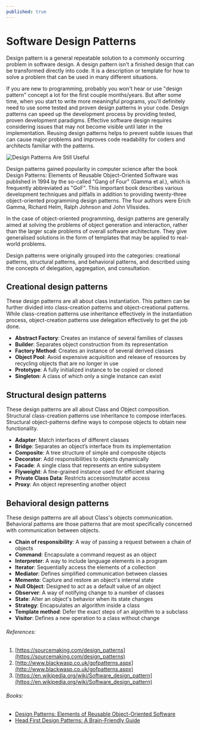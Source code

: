 ```yaml
---
published: true
---
```

# Software Design Patterns

Design pattern is a general repeatable solution to a commonly occurring problem in software design. A design pattern isn't a finished design that can be transformed directly into code. It is a description or template for how to solve a problem that can be used in many different situations.

If you are new to programming, probably you won't hear or use "design pattern" concept a lot for the first couple months/years. But after some time, when you start to write more meaningful programs, you'll definitely need to use some tested and proven design patterns in your code. Design patterns can speed up the development process by providing tested, proven development paradigms. Effective software design requires considering issues that may not become visible until later in the implementation. Reusing design patterns helps to prevent subtle issues that can cause major problems and improves code readability for coders and architects familiar with the patterns.

![Design Patterns Are Still Useful]({{site.baseurl}}/images/2018-07-05-software-design-patterns.jpg)

Design patterns gained popularity in computer science after the book Design Patterns: Elements of Reusable Object-Oriented Software was published in 1994 by the so-called "Gang of Four" (Gamma et al.), which is frequently abbreviated as "GoF". This important book describes various development techniques and pitfalls in addition to providing twenty-three object-oriented programming design patterns. The four authors were Erich Gamma, Richard Helm, Ralph Johnson and John Vlissides.

In the case of object-oriented programming, design patterns are generally aimed at solving the problems of object generation and interaction, rather than the larger scale problems of overall software architecture. They give generalised solutions in the form of templates that may be applied to real-world problems.

Design patterns were originally grouped into the categories: creational patterns, structural patterns, and behavioral patterns, and described using the concepts of delegation, aggregation, and consultation.

## Creational design patterns

These design patterns are all about class instantiation. This pattern can be further divided into class-creation patterns and object-creational patterns. While class-creation patterns use inheritance effectively in the instantiation process, object-creation patterns use delegation effectively to get the job done.

* **Abstract Factory**: Creates an instance of several families of classes
* **Builder**: Separates object construction from its representation
* **Factory Method**: Creates an instance of several derived classes
* **Object Pool**: Avoid expensive acquisition and release of resources by recycling objects that are no longer in use
* **Prototype**: A fully initialized instance to be copied or cloned
* **Singleton**: A class of which only a single instance can exist

## Structural design patterns

These design patterns are all about Class and Object composition. Structural class-creation patterns use inheritance to compose interfaces. Structural object-patterns define ways to compose objects to obtain new functionality.

* **Adapter**: Match interfaces of different classes
* **Bridge**: Separates an object’s interface from its implementation
* **Composite**: A tree structure of simple and composite objects
* **Decorator**: Add responsibilities to objects dynamically
* **Facade**: A single class that represents an entire subsystem
* **Flyweight**: A fine-grained instance used for efficient sharing
* **Private Class Data**: Restricts accessor/mutator access
* **Proxy**: An object representing another object

## Behavioral design patterns

These design patterns are all about Class's objects communication. Behavioral patterns are those patterns that are most specifically concerned with communication between objects.

* **Chain of responsibility**: A way of passing a request between a chain of objects
* **Command**: Encapsulate a command request as an object
* **Interpreter**: A way to include language elements in a program
* **Iterator**: Sequentially access the elements of a collection
* **Mediator**: Defines simplified communication between classes
* **Memento**: Capture and restore an object's internal state
* **Null Object**: Designed to act as a default value of an object
* **Observer**: A way of notifying change to a number of classes
* **State**: Alter an object's behavior when its state changes
* **Strategy**: Encapsulates an algorithm inside a class
* **Template method**: Defer the exact steps of an algorithm to a subclass
* **Visitor**: Defines a new operation to a class without change

###### References:
1. [https://sourcemaking.com/design_patterns](https://sourcemaking.com/design_patterns)
2. [http://www.blackwasp.co.uk/gofpatterns.aspx](http://www.blackwasp.co.uk/gofpatterns.aspx)
3. [https://en.wikipedia.org/wiki/Software_design_pattern](https://en.wikipedia.org/wiki/Software_design_pattern)

###### Books:
* [Design Patterns: Elements of Reusable Object-Oriented Software](https://www.amazon.com/Design-Patterns-Elements-Reusable-Object-Oriented/dp/0201633612)
* [Head First Design Patterns: A Brain-Friendly Guide](https://www.amazon.com/Head-First-Design-Patterns-Brain-Friendly/dp/0596007124)
